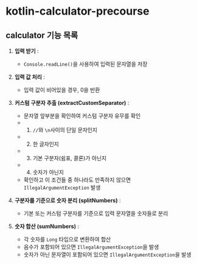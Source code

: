 # kotlin-calculator-precourse

## calculator 기능 목록

1. **입력 받기** :
   - `Console.readLine()`을 사용하여 입력된 문자열을 저장

2. **입력 값 처리** :
   - 입력 값이 비어있을 경우, 0을 반환

3. **커스텀 구분자 추출 (extractCustomSeparator)** :
   - 문자열 앞부분을 확인하여 커스텀 구분자 유무를 확인
   - 1. `//`와 `\n`사이의 단일 문자인지
   - 2. 한 글자인지
   - 3. 기본 구분자(쉼표, 콜론)가 아닌지
   - 4. 숫자가 아닌지
   - 확인하고 이 조건들 중 하나라도 만족하지 않으면 `IllegalArgumentException` 발생

4. **구분자를 기준으로 숫자 분리 (splitNumbers)** :
   - 기본 또는 커스텀 구분자를 기준으로 입력 문자열을 숫자들로 분리

5. **숫자 합산 (sumNumbers)** :
   - 각 숫자를 `Long` 타입으로 변환하여 합산
   - 음수가 포함되어 있으면 `IllegalArgumentException`을 발생
   - 숫자가 아닌 문자열이 포함되어 있으면 `IllegalArgumentException`을 발생